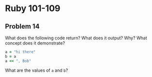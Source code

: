 # Ruby 101-109
## Problem 14

What does the following code return? What does it output? Why? What concept does it demonstrate?

```ruby
a = "hi there"
b = a
a << ", Bob"
```

What are the values of `a` and `b`?
